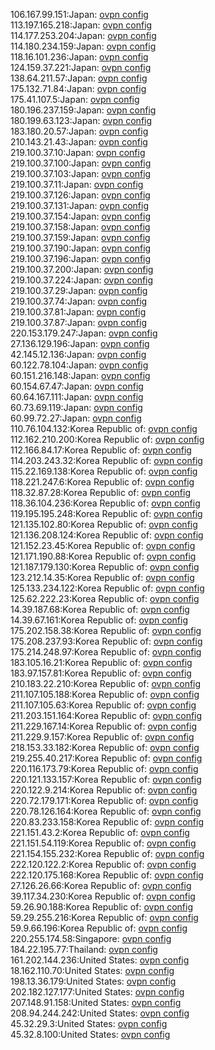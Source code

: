 106.167.99.151:Japan: [ovpn config](vpn/106_167_99_151.ovpn)  
113.197.165.218:Japan: [ovpn config](vpn/113_197_165_218.ovpn)  
114.177.253.204:Japan: [ovpn config](vpn/114_177_253_204.ovpn)  
114.180.234.159:Japan: [ovpn config](vpn/114_180_234_159.ovpn)  
118.16.101.236:Japan: [ovpn config](vpn/118_16_101_236.ovpn)  
124.159.37.221:Japan: [ovpn config](vpn/124_159_37_221.ovpn)  
138.64.211.57:Japan: [ovpn config](vpn/138_64_211_57.ovpn)  
175.132.71.84:Japan: [ovpn config](vpn/175_132_71_84.ovpn)  
175.41.107.5:Japan: [ovpn config](vpn/175_41_107_5.ovpn)  
180.196.237.159:Japan: [ovpn config](vpn/180_196_237_159.ovpn)  
180.199.63.123:Japan: [ovpn config](vpn/180_199_63_123.ovpn)  
183.180.20.57:Japan: [ovpn config](vpn/183_180_20_57.ovpn)  
210.143.21.43:Japan: [ovpn config](vpn/210_143_21_43.ovpn)  
219.100.37.10:Japan: [ovpn config](vpn/219_100_37_10.ovpn)  
219.100.37.100:Japan: [ovpn config](vpn/219_100_37_100.ovpn)  
219.100.37.103:Japan: [ovpn config](vpn/219_100_37_103.ovpn)  
219.100.37.11:Japan: [ovpn config](vpn/219_100_37_11.ovpn)  
219.100.37.126:Japan: [ovpn config](vpn/219_100_37_126.ovpn)  
219.100.37.131:Japan: [ovpn config](vpn/219_100_37_131.ovpn)  
219.100.37.154:Japan: [ovpn config](vpn/219_100_37_154.ovpn)  
219.100.37.158:Japan: [ovpn config](vpn/219_100_37_158.ovpn)  
219.100.37.159:Japan: [ovpn config](vpn/219_100_37_159.ovpn)  
219.100.37.190:Japan: [ovpn config](vpn/219_100_37_190.ovpn)  
219.100.37.196:Japan: [ovpn config](vpn/219_100_37_196.ovpn)  
219.100.37.200:Japan: [ovpn config](vpn/219_100_37_200.ovpn)  
219.100.37.224:Japan: [ovpn config](vpn/219_100_37_224.ovpn)  
219.100.37.29:Japan: [ovpn config](vpn/219_100_37_29.ovpn)  
219.100.37.74:Japan: [ovpn config](vpn/219_100_37_74.ovpn)  
219.100.37.81:Japan: [ovpn config](vpn/219_100_37_81.ovpn)  
219.100.37.87:Japan: [ovpn config](vpn/219_100_37_87.ovpn)  
220.153.179.247:Japan: [ovpn config](vpn/220_153_179_247.ovpn)  
27.136.129.196:Japan: [ovpn config](vpn/27_136_129_196.ovpn)  
42.145.12.136:Japan: [ovpn config](vpn/42_145_12_136.ovpn)  
60.122.78.104:Japan: [ovpn config](vpn/60_122_78_104.ovpn)  
60.151.216.148:Japan: [ovpn config](vpn/60_151_216_148.ovpn)  
60.154.67.47:Japan: [ovpn config](vpn/60_154_67_47.ovpn)  
60.64.167.111:Japan: [ovpn config](vpn/60_64_167_111.ovpn)  
60.73.69.119:Japan: [ovpn config](vpn/60_73_69_119.ovpn)  
60.99.72.27:Japan: [ovpn config](vpn/60_99_72_27.ovpn)  
110.76.104.132:Korea Republic of: [ovpn config](vpn/110_76_104_132.ovpn)  
112.162.210.200:Korea Republic of: [ovpn config](vpn/112_162_210_200.ovpn)  
112.166.84.17:Korea Republic of: [ovpn config](vpn/112_166_84_17.ovpn)  
114.203.243.32:Korea Republic of: [ovpn config](vpn/114_203_243_32.ovpn)  
115.22.169.138:Korea Republic of: [ovpn config](vpn/115_22_169_138.ovpn)  
118.221.247.6:Korea Republic of: [ovpn config](vpn/118_221_247_6.ovpn)  
118.32.87.28:Korea Republic of: [ovpn config](vpn/118_32_87_28.ovpn)  
118.36.104.236:Korea Republic of: [ovpn config](vpn/118_36_104_236.ovpn)  
119.195.195.248:Korea Republic of: [ovpn config](vpn/119_195_195_248.ovpn)  
121.135.102.80:Korea Republic of: [ovpn config](vpn/121_135_102_80.ovpn)  
121.136.208.124:Korea Republic of: [ovpn config](vpn/121_136_208_124.ovpn)  
121.152.23.45:Korea Republic of: [ovpn config](vpn/121_152_23_45.ovpn)  
121.171.190.88:Korea Republic of: [ovpn config](vpn/121_171_190_88.ovpn)  
121.187.179.130:Korea Republic of: [ovpn config](vpn/121_187_179_130.ovpn)  
123.212.14.35:Korea Republic of: [ovpn config](vpn/123_212_14_35.ovpn)  
125.133.234.122:Korea Republic of: [ovpn config](vpn/125_133_234_122.ovpn)  
125.62.222.23:Korea Republic of: [ovpn config](vpn/125_62_222_23.ovpn)  
14.39.187.68:Korea Republic of: [ovpn config](vpn/14_39_187_68.ovpn)  
14.39.67.161:Korea Republic of: [ovpn config](vpn/14_39_67_161.ovpn)  
175.202.158.38:Korea Republic of: [ovpn config](vpn/175_202_158_38.ovpn)  
175.208.237.93:Korea Republic of: [ovpn config](vpn/175_208_237_93.ovpn)  
175.214.248.97:Korea Republic of: [ovpn config](vpn/175_214_248_97.ovpn)  
183.105.16.21:Korea Republic of: [ovpn config](vpn/183_105_16_21.ovpn)  
183.97.157.81:Korea Republic of: [ovpn config](vpn/183_97_157_81.ovpn)  
210.183.22.210:Korea Republic of: [ovpn config](vpn/210_183_22_210.ovpn)  
211.107.105.188:Korea Republic of: [ovpn config](vpn/211_107_105_188.ovpn)  
211.107.105.63:Korea Republic of: [ovpn config](vpn/211_107_105_63.ovpn)  
211.203.151.164:Korea Republic of: [ovpn config](vpn/211_203_151_164.ovpn)  
211.229.167.14:Korea Republic of: [ovpn config](vpn/211_229_167_14.ovpn)  
211.229.9.157:Korea Republic of: [ovpn config](vpn/211_229_9_157.ovpn)  
218.153.33.182:Korea Republic of: [ovpn config](vpn/218_153_33_182.ovpn)  
219.255.40.217:Korea Republic of: [ovpn config](vpn/219_255_40_217.ovpn)  
220.116.173.79:Korea Republic of: [ovpn config](vpn/220_116_173_79.ovpn)  
220.121.133.157:Korea Republic of: [ovpn config](vpn/220_121_133_157.ovpn)  
220.122.9.214:Korea Republic of: [ovpn config](vpn/220_122_9_214.ovpn)  
220.72.179.171:Korea Republic of: [ovpn config](vpn/220_72_179_171.ovpn)  
220.78.126.164:Korea Republic of: [ovpn config](vpn/220_78_126_164.ovpn)  
220.83.233.158:Korea Republic of: [ovpn config](vpn/220_83_233_158.ovpn)  
221.151.43.2:Korea Republic of: [ovpn config](vpn/221_151_43_2.ovpn)  
221.151.54.119:Korea Republic of: [ovpn config](vpn/221_151_54_119.ovpn)  
221.154.155.232:Korea Republic of: [ovpn config](vpn/221_154_155_232.ovpn)  
222.120.122.2:Korea Republic of: [ovpn config](vpn/222_120_122_2.ovpn)  
222.120.175.168:Korea Republic of: [ovpn config](vpn/222_120_175_168.ovpn)  
27.126.26.66:Korea Republic of: [ovpn config](vpn/27_126_26_66.ovpn)  
39.117.34.230:Korea Republic of: [ovpn config](vpn/39_117_34_230.ovpn)  
59.26.90.188:Korea Republic of: [ovpn config](vpn/59_26_90_188.ovpn)  
59.29.255.216:Korea Republic of: [ovpn config](vpn/59_29_255_216.ovpn)  
59.9.66.196:Korea Republic of: [ovpn config](vpn/59_9_66_196.ovpn)  
220.255.174.58:Singapore: [ovpn config](vpn/220_255_174_58.ovpn)  
184.22.195.77:Thailand: [ovpn config](vpn/184_22_195_77.ovpn)  
161.202.144.236:United States: [ovpn config](vpn/161_202_144_236.ovpn)  
18.162.110.70:United States: [ovpn config](vpn/18_162_110_70.ovpn)  
198.13.36.179:United States: [ovpn config](vpn/198_13_36_179.ovpn)  
202.182.127.177:United States: [ovpn config](vpn/202_182_127_177.ovpn)  
207.148.91.158:United States: [ovpn config](vpn/207_148_91_158.ovpn)  
208.94.244.242:United States: [ovpn config](vpn/208_94_244_242.ovpn)  
45.32.29.3:United States: [ovpn config](vpn/45_32_29_3.ovpn)  
45.32.8.100:United States: [ovpn config](vpn/45_32_8_100.ovpn)  
